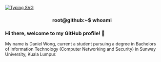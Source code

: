 [![Typing SVG](https://readme-typing-svg.demolab.com?font=Fira+Code&weight=500&size=60&pause=1000&color=00FF5B&center=true&vCenter=true&multiline=true&width=1000&height=100&lines=0xDanW)](https://git.io/typing-svg)

<h3 color='green' align='center'> root@github:~$ whoami </h3>

### Hi there, welcome to my GitHub profile! 👋

My name is Daniel Wong, current a student pursuing a degree in Bachelors of Information Technology (Computer Networking and Security) in Sunway University, Kuala Lumpur.

